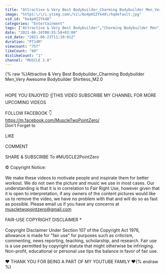 ```yaml
---
title: "Attractive & Very Best Bodybuilder_Charming Bodybuilder Men_Very Awesome Bodybuilder Shirtless_M2.0"
image: "https:\/\/i.ytimg.com\/vi\/bo4pHIZYk48\/hqdefault.jpg"
vid_id: "bo4pHIZYk48"
categories: "Entertainment"
tags: ["Attractive & Very Best Bodybuilder","Charming Bodybuilder Men","Very Awesome Bodybuilder Shirtless"]
date: "2021-06-24T00:55:58+03:00"
vid_date: "2021-06-23T11:10:01Z"
duration: "PT14M"
viewcount: "757"
likeCount: "60"
dislikeCount: "1"
channel: "MUSCLE 2.0"
---
```

{% raw %}Attractive &amp; Very Best Bodybuilder_Charming Bodybuilder Men_Very Awesome Bodybuilder Shirtless_M2.0<br /><br /><br />HOPE YOU ENJOYED ☝️THIS VIDEO SUBSCRIBE MY CHANNEL FOR MORE UPCOMING VIDEOS<br /><br />FOLLOW FACEBOOK 👇<br /><a rel="nofollow" target="blank" href="https://m.facebook.com/MuscleTwoPointZero/">https://m.facebook.com/MuscleTwoPointZero/</a><br />Don't Forget to<br /><br />LIKE<br /><br />COMMENT<br /><br />SHARE &amp; SUBSCRIBE To #MUSCLE2PointZero<br /><br />© Copyright Notice:<br /><br />We make these videos to motivate people and inspirate them for better workout. We do not own the picture and music we use in most cases. Our understanding is that it is in correlation to Fair Right Use, however given that it is open to interpretation, if any owners of the content pictures would like us to remove the video, we have no problem with that and will do so as fast as possible. Please email us if you have any concerns at muscletwopointzero@gmail.com<br /><br />FAIR-USE COPYRIGHT DISCLAIMER *<br /><br />Copyright Disclaimer Under Section 107 of the Copyright Act 1976, allowance is made for &quot;fair use&quot; for purposes such as criticism, commenting, news reporting, teaching, scholarship, and research. Fair use is a use permitted by copyright statute that might otherwise be infringing. Non-profit, educational or personal use tips the balance in favor of fair use.<br /><br />♥️ THANK YOU FOR BEING A PART OF MY YOUTUBE FAMILY ♥️{% endraw %}
